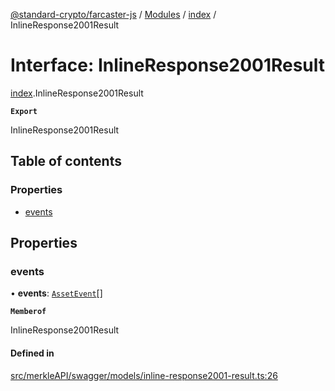 [@standard-crypto/farcaster-js](../README.md) / [Modules](../modules.md) / [index](../modules/index.md) / InlineResponse2001Result

# Interface: InlineResponse2001Result

[index](../modules/index.md).InlineResponse2001Result

**`Export`**

InlineResponse2001Result

## Table of contents

### Properties

- [events](index.InlineResponse2001Result.md#events)

## Properties

### events

• **events**: [`AssetEvent`](index.AssetEvent.md)[]

**`Memberof`**

InlineResponse2001Result

#### Defined in

[src/merkleAPI/swagger/models/inline-response2001-result.ts:26](https://github.com/standard-crypto/farcaster-js/blob/main/src/merkleAPI/swagger/models/inline-response2001-result.ts#L26)
